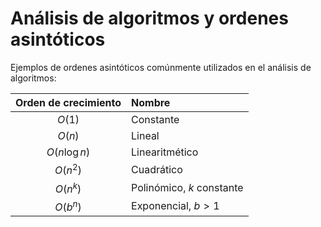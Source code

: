 # Análisis de algoritmos y ordenes asintóticos

Ejemplos de ordenes asintóticos comúnmente utilizados en el análisis de algoritmos:

|Orden de crecimiento|Nombre|
|:------------------:|:-----|
| $O(1)$             | Constante                 |
| $O(n)$             | Lineal                    |
| $O(n \log{n})$     | Linearitmético            |
| $O(n^2)$           | Cuadrático                |
| $O(n^k)$           | Polinómico, $k$ constante |
| $O(b^n)$           | Exponencial, $b>1$        |


